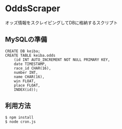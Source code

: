 # OddsScraper
オッズ情報をスクレイピングしてDBに格納するスクリプト

## MySQLの準備
```
CREATE DB keiba;
CREATE TABLE keiba.odds
    (id INT AUTO_INCREMENT NOT NULL PRIMARY KEY, 
    date TIMESTAMP, 
    race_id CHAR(16), 
    number INT, 
    name CHAR(16), 
    win FLOAT, 
    place FLOAT, 
    INDEX(id));
```

## 利用方法
```
$ npm install
$ node cron.js
```
